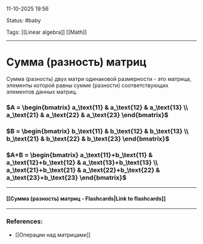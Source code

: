 
11-10-2025 19:56

Status: #baby 

Tags: [[Linear algebra]] [[Math]]

---
# Сумма (разность) матриц

Сумма (разность) двух матри одинаковой размерности - это матрица, элементы которой равны сумме (разности) соответствующих элементов данных матриц.

### $A = \begin{bmatrix} a_\text{11} & a_\text{12} & a_\text{13} \\ a_\text{21} & a_\text{22} & a_\text{23} \end{bmatrix}$

### $B = \begin{bmatrix} b_\text{11} & b_\text{12} & b_\text{13} \\ b_\text{21} & b_\text{22} & b_\text{23} \end{bmatrix}$


### $A+B = \begin{bmatrix} a_\text{11}+b_\text{11} & a_\text{12}+b_\text{12} & a_\text{13}+b_\text{13} \\ a_\text{21}+b_\text{21} & a_\text{22}+b_\text{22} & a_\text{23}+b_\text{23} \end{bmatrix}$


----
#### [[Сумма (разность)  матриц - Flashcards|Link to flashcards]]



---
### References:

- [[Операции над матрицами]]
